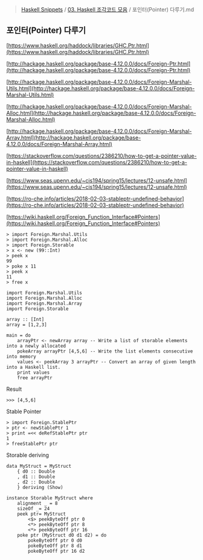 > [Haskell Snippets](../README.md) / [03. Haskell 조각코드 모음](README.md) / 포인터(Pointer) 다루기.md
## 포인터(Pointer) 다루기
[https://www.haskell.org/haddock/libraries/GHC.Ptr.html](https://www.haskell.org/haddock/libraries/GHC.Ptr.html)

[http://hackage.haskell.org/package/base-4.12.0.0/docs/Foreign-Ptr.html](http://hackage.haskell.org/package/base-4.12.0.0/docs/Foreign-Ptr.html)

[http://hackage.haskell.org/package/base-4.12.0.0/docs/Foreign-Marshal-Utils.html](http://hackage.haskell.org/package/base-4.12.0.0/docs/Foreign-Marshal-Utils.html)

[http://hackage.haskell.org/package/base-4.12.0.0/docs/Foreign-Marshal-Alloc.html](http://hackage.haskell.org/package/base-4.12.0.0/docs/Foreign-Marshal-Alloc.html)

[http://hackage.haskell.org/package/base-4.12.0.0/docs/Foreign-Marshal-Array.html](http://hackage.haskell.org/package/base-4.12.0.0/docs/Foreign-Marshal-Array.html)

[https://stackoverflow.com/questions/2386210/how-to-get-a-pointer-value-in-haskell](https://stackoverflow.com/questions/2386210/how-to-get-a-pointer-value-in-haskell)

[https://www.seas.upenn.edu/~cis194/spring15/lectures/12-unsafe.html](https://www.seas.upenn.edu/~cis194/spring15/lectures/12-unsafe.html)

[https://ro-che.info/articles/2018-02-03-stableptr-undefined-behavior](https://ro-che.info/articles/2018-02-03-stableptr-undefined-behavior)

[https://wiki.haskell.org/Foreign_Function_Interface#Pointers](https://wiki.haskell.org/Foreign_Function_Interface#Pointers)

```
> import Foreign.Marshal.Utils
> import Foreign.Marshal.Alloc
> import Foreign.Storable
> x <- new (99::Int)
> peek x
99
> poke x 11
> peek x
11
> free x
```

```
import Foreign.Marshal.Utils
import Foreign.Marshal.Alloc
import Foreign.Marshal.Array
import Foreign.Storable

array :: [Int]
array = [1,2,3]

main = do
    arrayPtr <- newArray array -- Write a list of storable elements into a newly allocated
    pokeArray arrayPtr [4,5,6] -- Write the list elements consecutive into memory
    values <- peekArray 3 arrayPtr -- Convert an array of given length into a Haskell list.
    print values
    free arrayPtr
```

Result
```
>>> [4,5,6]
```


Stable Pointer

```
> import Foreign.StablePtr
> ptr <- newStablePtr 1
> print =<< deRefStablePtr ptr
1
> freeStablePtr ptr

```

Storable deriving

```
data MyStruct = MyStruct
    { d0 :: Double
    , d1 :: Double
    , d2 :: Double
    } deriving (Show)

instance Storable MyStruct where
    alignment _ = 8
    sizeOf _= 24
    peek ptr= MyStruct
        <$> peekByteOff ptr 0
        <*> peekByteOff ptr 8
        <*> peekByteOff ptr 16
    poke ptr (MyStruct d0 d1 d2) = do
        pokeByteOff ptr 0 d0
        pokeByteOff ptr 8 d1
        pokeByteOff ptr 16 d2
```